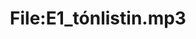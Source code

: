 ---
title: File:E1_tónlistin.mp3
recording of: tónlistin
reading speed: slow
speaker: E
license: CC0
---
